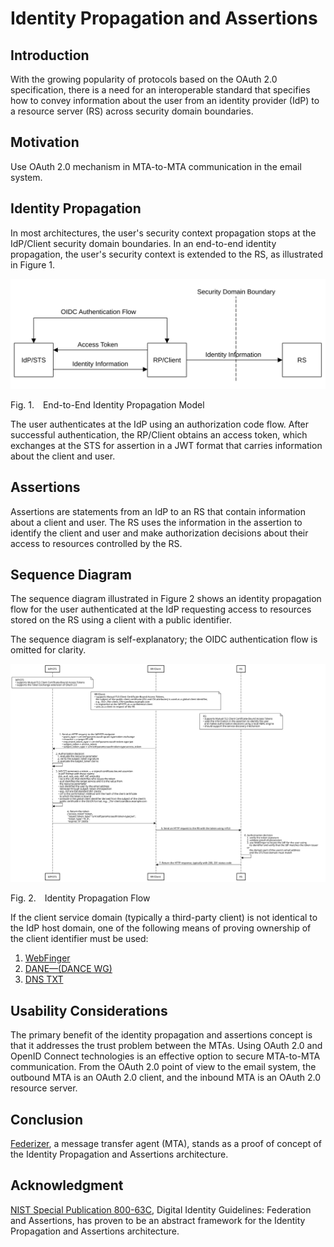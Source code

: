 <!-- @import "style.less" -->

# Identity Propagation and Assertions

## Introduction

With the growing popularity of protocols based on the OAuth 2.0 specification, there is a need for an interoperable standard that specifies how to convey information about the user from an identity provider (IdP) to a resource server (RS) across security domain boundaries.

## Motivation

Use OAuth 2.0 mechanism in MTA-to-MTA communication in the email system.

## Identity Propagation

In most architectures, the user's security context propagation stops at the IdP/Client security domain boundaries. In an end-to-end identity propagation, the user's security context is extended to the RS, as illustrated in Figure&nbsp;1.

![Model](./images/identity_propagation_model.svg)

<p class="figure">
Fig.&nbsp;1.&emsp;End-to-End Identity Propagation Model
</p>

The user authenticates at the IdP using an authorization code flow. After successful authentication, the RP/Client obtains an access token, which exchanges at the STS for assertion in a JWT format that carries information about the client and user.

## Assertions

Assertions are statements from an IdP to an RS that contain information about a client and user. The RS uses the information in the assertion to identify the client and user and make authorization decisions about their access to resources controlled by the RS.

## Sequence Diagram

The sequence diagram illustrated in Figure&nbsp;2 shows an identity propagation flow for the user authenticated at the IdP requesting access to resources stored on the RS using a client with a public identifier.

The sequence diagram is self-explanatory; the OIDC authentication flow is omitted for clarity.

<div class="diagram">
    <img src=./images/identity_propagation_flow.svg alt="Sequence Diagram">
</div>

<p class="figure">
Fig.&nbsp;2.&emsp;Identity Propagation Flow
</p>

If the client service domain (typically a third-party client) is not identical to the IdP host domain, one of the following means of proving ownership of the client identifier must be used:

1. [WebFinger](https://github.com/umalabs/identity-propagation-and-assertions/blob/main/images/identity_propagation_flow_webfinger.svg)
2. [DANE—(DANCE WG)](https://github.com/umalabs/identity-propagation-and-assertions/blob/main/images/identity_propagation_flow_dane.svg)
3. [DNS TXT](https://github.com/umalabs/identity-propagation-and-assertions/blob/main/images/identity_propagation_flow_dns_txt.svg)

## Usability Considerations

The primary benefit of the identity propagation and assertions concept is that it addresses the trust problem between the MTAs. Using OAuth 2.0 and OpenID Connect technologies is an effective option to secure MTA-to-MTA communication. From the OAuth 2.0 point of view to the email system, the outbound MTA is an OAuth 2.0 client, and the inbound MTA is an OAuth 2.0 resource server.

## Conclusion

[Federizer](https://github.com/umalabs/federizer), a message transfer agent (MTA), stands as a proof of concept of the Identity Propagation and Assertions architecture.

## Acknowledgment

[NIST Special Publication 800-63C](https://pages.nist.gov/800-63-3/sp800-63c.html), Digital Identity Guidelines: Federation and Assertions, has proven to be an abstract framework for the Identity Propagation and Assertions architecture.